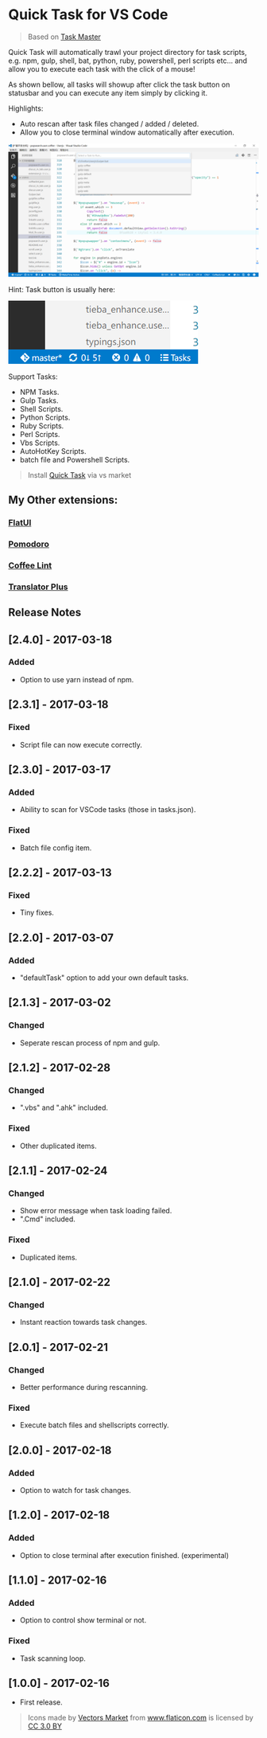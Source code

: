 # Quick Task for VS Code

> Based on [Task Master](https://marketplace.visualstudio.com/items?itemName=ianhoney.task-master)

Quick Task will automatically trawl your project directory for task scripts,
e.g. npm, gulp, shell, bat, python, ruby, powershell, perl scripts etc...
and allow you to execute each task with the click of a mouse!

As shown bellow, all tasks will showup after click the task button on statusbar and you can
execute any item simply by clicking it.

Highlights:
- Auto rescan after task files changed / added / deleted.
- Allow you to close terminal window automatically after execution.

![Preview](screenshot.png)

Hint: Task button is usually here:

![Preview](button.png)

Support Tasks:
- NPM Tasks.
- Gulp Tasks.
- Shell Scripts.
- Python Scripts.
- Ruby Scripts.
- Perl Scripts.
- Vbs Scripts.
- AutoHotKey Scripts.
- batch file and Powershell Scripts.

>Install [Quick Task](https://marketplace.visualstudio.com/items?itemName=lkytal.quicktask) via vs market

## My Other extensions:

### [FlatUI](https://marketplace.visualstudio.com/items?itemName=lkytal.FlatUI)
### [Pomodoro](https://marketplace.visualstudio.com/items?itemName=lkytal.pomodoro)
### [Coffee Lint](https://marketplace.visualstudio.com/items?itemName=lkytal.coffeelinter)
### [Translator Plus](https://marketplace.visualstudio.com/items?itemName=lkytal.translatorplus)

## Release Notes

## [2.4.0] - 2017-03-18
### Added
- Option to use yarn instead of npm.

## [2.3.1] - 2017-03-18
### Fixed
- Script file can now execute correctly.

## [2.3.0] - 2017-03-17
### Added
- Ability to scan for VSCode tasks (those in tasks.json).

### Fixed
- Batch file config item.

## [2.2.2] - 2017-03-13
### Fixed
- Tiny fixes.

## [2.2.0] - 2017-03-07
### Added
- "defaultTask" option to add your own default tasks.

## [2.1.3] - 2017-03-02
### Changed
- Seperate rescan process of npm and gulp.

## [2.1.2] - 2017-02-28
### Changed
- ".vbs" and ".ahk" included.

### Fixed
- Other duplicated items.

## [2.1.1] - 2017-02-24
### Changed
- Show error message when task loading failed.
- ".Cmd" included.

### Fixed
- Duplicated items.

## [2.1.0] - 2017-02-22
### Changed
- Instant reaction towards task changes.

## [2.0.1] - 2017-02-21
### Changed
- Better performance during rescanning.

### Fixed
- Execute batch files and shellscripts correctly.

## [2.0.0] - 2017-02-18
### Added
- Option to watch for task changes.

## [1.2.0] - 2017-02-18
### Added
- Option to close terminal after execution finished. (experimental)

## [1.1.0] - 2017-02-16
### Added
- Option to control show terminal or not.

### Fixed
- Task scanning loop.

## [1.0.0] - 2017-02-16
- First release.

> <div>Icons made by <a href="http://www.flaticon.com/authors/vectors-market" title="Vectors Market">Vectors Market</a> from <a href="http://www.flaticon.com" title="Flaticon">www.flaticon.com</a> is licensed by <a href="http://creativecommons.org/licenses/by/3.0/" title="Creative Commons BY 3.0" target="_blank">CC 3.0 BY</a></div>
